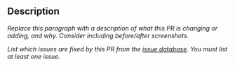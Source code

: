 ## Description

*Replace this paragraph with a description of what this PR is changing or adding, and why. Consider including before/after screenshots.*

*List which issues are fixed by this PR from the [issue database](https://github.com/CRED-CLUB/neopop-ios). You must list at least one issue.*